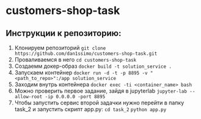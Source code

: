 # customers-shop-task

## Инструкции к репозиторию:
1. Клонируем репозиторий ```git clone https://github.com/dan1ssimo/customers-shop-task.git```
2. Проваливаемся в него ```cd customers-shop-task```
3. Создаемм докер-образ ```docker build -t solution_service .```
4. Запускаем контейнер ```docker run -d -t -p 8895 -v "<path_to_repo>":/app solution_service```
5. Заходим внутрь контейнера ```docker exec -ti <container_name> bash```
6. Можно проверить первое задание, зайдя в jupyterlab ```jupyter-lab --allow-root -ip 0.0.0.0 -port 8895```
7. Чтобы запустить сервис второй задачки нужно перейти в папку task_2 и запустить скрипт app.py: ```cd task_2``` ```python app.py```